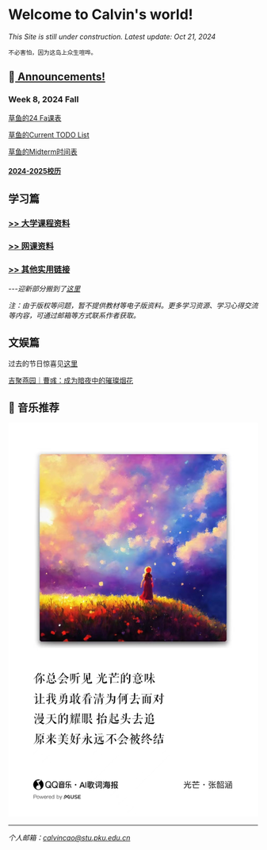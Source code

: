 # Welcome to Calvin's world!

*This Site is still under construction. Latest update: Oct 21, 2024*

`不必害怕，因为这岛上众生喧哗。`

## 📢[ Announcements!](/public) 

### Week 8, 2024 Fall

[草鱼的24 Fa课表](/schedule/24fa-courses)

[草鱼的Current TODO List](/schedule/24fa-list)

[草鱼的Midterm时间表](/schedule/24fa-midterm)

#### [2024-2025校历](https://calvinxiaocao.github.io/2425cal.pdf)

## 学习篇

### [>> 大学课程资料](university_courses)

### [>> 网课资料](online_course)

### [>> 其他实用链接](links)

*---迎新部分搬到了[这里](welcome)*

*注：由于版权等问题，暂不提供教材等电子版资料。更多学习资源、学习心得交流等内容，可通过邮箱等方式联系作者获取。*

## 文娱篇

过去的节日惊喜见[这里](/activity)

[吉聚燕园｜曹彧：成为暗夜中的璀璨烟花](https://mp.weixin.qq.com/s/zs2K9cgmLi-b9N5gp6V9Jg)


## 🎵 音乐推荐

![光芒](/24sp/song/guangmang.jpg)

----
*个人邮箱：calvincao@stu.pku.edu.cn*
